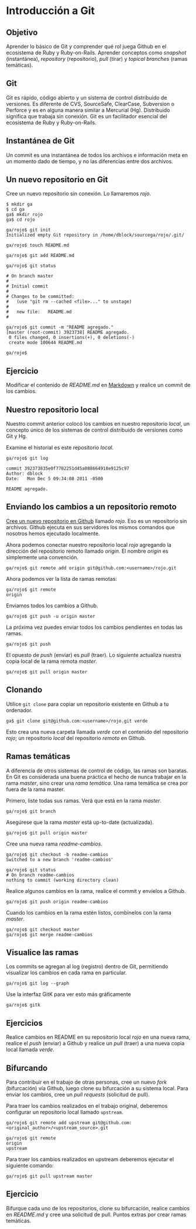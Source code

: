 Introducción a Git
==================

Objetivo
--------

Aprender lo básico de Git y comprender qué rol juega Github en el ecosistema de Ruby y Ruby-on-Rails. Aprender conceptos como *snapshot* (instantánea), *repository* (repositorio), *pull* (tirar) y *topical branches* (ramas temáticas).

Git
---

Git es rápido, código abierto y un sistema de control distribuido de versiones. Es diferente de CVS, SourceSafe, ClearCase, Subversion o Perforce y es en alguna manera similar a Mercurial (Hg). Distribuido significa que trabaja sin conexión. Git es un facilitador esencial del ecosistema de Ruby y Ruby-on-Rails.

Instantánea de Git
------------------

Un commit es una instantánea de todos los archivos e información meta en un momento dado de tiempo, y no las diferencias entre dos archivos.

Un nuevo repositorio en Git
---------------------------

Cree un nuevo repositorio sin conexión. Lo llamaremos *rojo*.

    $ mkdir ga
    $ cd ga
    ga$ mkdir rojo
    ga$ cd rojo

    ga/rojo$ git init
    Initialized empty Git repository in /home/dblock/sourcega/rojo/.git/

    ga/rojo$ touch README.md

    ga/rojo$ git add README.md

    ga/rojo$ git status

    # On branch master
    #
    # Initial commit
    #
    # Changes to be committed:
    #   (use "git rm --cached <file>..." to unstage)
    #
    #	new file:   README.md
    #

    ga/rojo$ git commit -m "README agregado."
    [master (root-commit) 3923738] README agregado.
     0 files changed, 0 insertions(+), 0 deletions(-)
     create mode 100644 README.md

    ga/rojo$ 

Ejercicio
---------

Modificar el contenido de *README.md* en [Markdown](http://daringfireball.net/projects/markdown/syntax) y realice un commit de los cambios.

Nuestro repositorio local
-------------------------

Nuestro commit anterior colocó los cambios en nuestro repositorio *local*, un concepto único de los sistemas de control distribuido de versiones como Git y Hg.

Examine el historial es este repositorio *local*.

    ga/rojo$ git log

    commit 392373835e0f7702251d45a088664918e9125c97
    Author: dblock
    Date:   Mon Dec 5 09:34:08 2011 -0500

    README agregado.

Enviando los cambios a un repositorio remoto
--------------------------------------------

[Cree un nuevo repositorio en Github](https://github.com/repositories/new) llamado *rojo*. Eso es un repositorio sin archivos. Github ejecuta en sus servidores los mismos comandos que nosotros hemos ejecutado localmente.

Ahora podemos conectar nuestro repositorio local *rojo* agregando la dirección del repositorio remoto llamado *origin*. El nombre *origin* es simplemente una convención.

    ga/rojo$ git remote add origin git@github.com:<username>/rojo.git

Ahora podemos ver la lista de ramas remotas:

    ga/rojo$ git remote
    origin

Enviamos todos los cambios a Github.

    ga/rojo$ git push -u origin master

La próxima vez puedes enviar todos los cambios pendientes en todas las ramas.

    ga/rojo$ git push

El opuesto de *push* (enviar) es *pull* (traer). Lo siguiente actualiza nuestra copia local de la rama remota *master*.

    ga/rojo$ git pull origin master 

Clonando
--------

Utilice `git clone` para copiar un repositorio existente en Github a tu ordenador.

    ga$ git clone git@github.com:<username>/rojo.git verde

Esto crea una nueva carpeta llamada *verde* con el contenido del repositorio *rojo*; un repositorio *local* del repositorio *remoto* en Github.

Ramas temáticas
---------------

A diferencia de otros sistemas de control de código, las ramas son baratas. En Git es considerada una buena práctica el hecho de nunca trabajar en la rama *master*, sino crear una *rama temática*. Una rama temática se crea por fuera de la rama master.

Primero, liste todas sus ramas. Verá que está en la rama *master*.

    ga/rojo$ git branch

Asegúrese que la rama *master* está up-to-date (actualizada).

    ga/rojo$ git pull origin master 

Cree una nueva rama *readme-cambios*.

    ga/rojo$ git checkout -b readme-cambios
    Switched to a new branch 'readme-cambios'

    ga/rojo$ git status
    # On branch readme-cambios
    nothing to commit (working directory clean)

Realice algunos cambios en la rama, realice el commit y envíelos a Github.

    ga/rojo$ git push origin readme-cambios

Cuando los cambios en la rama estén listos, combínelos con la rama *master*.

    ga/rojo$ git checkout master
    ga/rojo$ git merge readme-cambios

Visualice las ramas
-------------------

Los commits se agregan al log (registro) dentro de Git, permitiendo visualizar los cambios en cada rama en particular.

    ga/rojo$ git log --graph

Use la interfaz GitK para ver esto más gráficamente

    ga/rojo$ gitk

Ejercicios
----------

Realice cambios en README en su repositorio local *rojo* en una nueva rama, realice el *push* (enviar) a Github y realice un *pull* (traer) a una nueva copia local llamada *verde*.

Bifurcando
----------

Para contribuir en el trabajo de otras personas, cree un nuevo *fork* (bifurcación) vía Github, luego clone su bifurcación a su sistema local. Para enviar los cambios, cree un *pull requests* (solicitud de pull).

Para traer los cambios realizados en el trabajo original, deberemos configurar un repositorio local llamado `upstream`.

    ga/rojo$ git remote add upstream git@github.com:<original_author>/<upstream_source>.git

    ga/rojo$ git remote
    origin
    upstream

Para traer los cambios realizados en upstream deberemos ejecutar el siguiente comando:

    ga/rojo$ git pull upstream master

Ejercicio
---------

Bifurque cada uno de los repositorios, clone su bifurcación, realice cambios en *README.md* y cree una solicitud de pull. Puntos extras por crear ramas temáticas.
